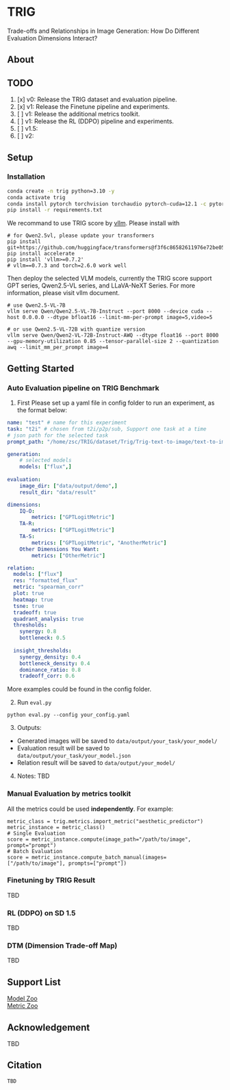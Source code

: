 # TRIG
Trade-offs and Relationships in Image Generation: How Do Different Evaluation Dimensions Interact?

## About

## TODO

1. [x] v0: Release the TRIG dataset and evaluation pipeline.
2. [x] v1: Release the Finetune pipeline and experiments.
3. [ ] v1: Release the additional metrics toolkit.
3. [ ] v1: Release the RL (DDPO) pipeline and experiments.
4. [ ] v1.5: 
5. [ ] v2:

## Setup
### Installation
```bash
conda create -n trig python=3.10 -y
conda activate trig
conda install pytorch torchvision torchaudio pytorch-cuda=12.1 -c pytorch -c nvidia
pip install -r requirements.txt
```
We recommand to use TRIG score by [vllm](https://github.com/vllm-project/vllm). Please install with
```
# for Qwen2.5vl, please update your transformers
pip install git+https://github.com/huggingface/transformers@f3f6c86582611976e72be054675e2bf0abb5f775
pip install accelerate
pip install 'vllm>=0.7.2'
# vllm==0.7.3 and torch=2.6.0 work well
```
Then deploy the selected VLM models, currently the TRIG score support GPT series, Qwen2.5-VL series, and LLaVA-NeXT Series. For more information, please visit vllm document.
```
# use Qwen2.5-VL-7B
vllm serve Qwen/Qwen2.5-VL-7B-Instruct --port 8000 --device cuda --host 0.0.0.0 --dtype bfloat16 --limit-mm-per-prompt image=5,video=5

# or use Qwen2.5-VL-72B with quantize version
vllm serve Qwen/Qwen2-VL-72B-Instruct-AWQ --dtype float16 --port 8000 --gpu-memory-utilization 0.85 --tensor-parallel-size 2 --quantization awq --limit_mm_per_prompt image=4
```

## Getting Started
### Auto Evaluation pipeline on TRIG Benchmark
1. First Please set up a yaml file in config folder to run an experiment, as the format below:
```yaml
name: "test" # name for this experiment
task: "t2i" # chosen from t2i/p2p/sub, Support one task at a time
# json path for the selected task
prompt_path: "/home/zsc/TRIG/dataset/Trig/Trig-text-to-image/text-to-imgae-new1.json"

generation:
    # selected models
    models: ["flux",]
    
evaluation:
    image_dir: ["data/output/demo",]
    result_dir: "data/result"

dimensions:
    IQ-O:
        metrics: ["GPTLogitMetric"]
    TA-R:
        metrics: ["GPTLogitMetric"]
    TA-S:
        metrics: ["GPTLogitMetric", "AnotherMetric"]
    Other Dimensions You Want:
        metrics: ["OtherMetric"]

relation:
  models: ["flux"]
  res: "formatted_flux"
  metric: "spearman_corr"
  plot: true
  heatmap: true
  tsne: true
  tradeoff: true
  quadrant_analysis: true
  thresholds:
    synergy: 0.8 
    bottleneck: 0.5 
    
  insight_thresholds:
    synergy_density: 0.4
    bottleneck_density: 0.4
    dominance_ratio: 0.8
    tradeoff_corr: 0.6
```
More examples could be found in the config folder.

2. Run ```eval.py```
```
python eval.py --config your_config.yaml
```
3. Outputs:
- Generated images will be saved to ```data/output/your_task/your_model/```
- Evaluation result will be saved to ```data/output/your_task/your_model.json```
- Relation result will be saved to ```data/output/your_model/```
4. Notes:
TBD

### Manual Evaluation by metrics toolkit
All the metrics could be used **independently**. For example:
```
metric_class = trig.metrics.import_metric("aesthetic_predictor")
metric_instance = metric_class()
# Single Evaluation
score = metric_instance.compute(image_path="/path/to/image", prompt="prompt")
# Batch Evaluation
score = metric_instance.compute_batch_manual(images=["/path/to/image"], prompts=["prompt"])
```


### Finetuning by TRIG Result
TBD
### RL (DDPO) on SD 1.5
TBD
### DTM (Dimension Trade-off Map)
TBD
## Support List
[Model Zoo]()  
[Metric Zoo]()

## Acknowledgement
TBD
## Citation
```
TBD
```